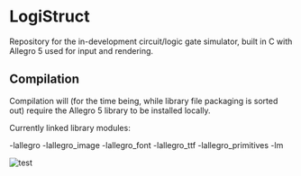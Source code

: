 # LogiStruct
Repository for the in-development circuit/logic gate simulator, built in C with Allegro 5 used for input and rendering. 
## Compilation
Compilation will (for the time being, while library file packaging is sorted out) require the Allegro 5 library to be installed locally.

Currently linked library modules: 

-lallegro -lallegro_image -lallegro_font -lallegro_ttf -lallegro_primitives -lm


![test](https://github.com/idakandrew/logistruct/blob/main/logo.png?raw=true)
